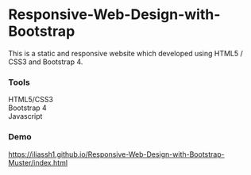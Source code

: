 # Responsive-Web-Design-with-Bootstrap  
This is a static and responsive website which developed using HTML5 / CSS3 and Bootstrap 4.

### Tools  
HTML5/CSS3  
Bootstrap 4  
Javascript  
### Demo
https://iliassh1.github.io/Responsive-Web-Design-with-Bootstrap-Muster/index.html